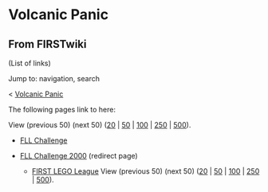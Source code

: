 # Volcanic Panic

## From FIRSTwiki

(List of links)

Jump to: navigation, search

< [Volcanic Panic](/index.php?title=Volcanic_Panic&redirect=no "Volcanic
Panic")

The following pages link to here:

View (previous 50) (next 50) ([20](/index.php?title=Special:Whatlinkshere/Volcanic_Panic&limit=20&from=0 "Special:Whatlinkshere/Volcanic Panic") | [50](/index.php?title=Special:Whatlinkshere/Volcanic_Panic&limit=50&from=0 "Special:Whatlinkshere/Volcanic Panic") | [100](/index.php?title=Special:Whatlinkshere/Volcanic_Panic&limit=100&from=0 "Special:Whatlinkshere/Volcanic Panic") | [250](/index.php?title=Special:Whatlinkshere/Volcanic_Panic&limit=250&from=0 "Special:Whatlinkshere/Volcanic Panic") | [500](/index.php?title=Special:Whatlinkshere/Volcanic_Panic&limit=500&from=0 "Special:Whatlinkshere/Volcanic Panic")).

- [FLL Challenge](FLL_Challenge "FLL Challenge")
- [FLL Challenge 2000](/index.php?title=FLL_Challenge_2000&redirect=no "FLL Challenge 2000") (redirect page) 

  - [FIRST LEGO League](FIRST_LEGO_League "FIRST LEGO League") View (previous 50) (next 50) ([20](/index.php?title=Special:Whatlinkshere/Volcanic_Panic&limit=20&from=0 "Special:Whatlinkshere/Volcanic Panic") | [50](/index.php?title=Special:Whatlinkshere/Volcanic_Panic&limit=50&from=0 "Special:Whatlinkshere/Volcanic Panic") | [100](/index.php?title=Special:Whatlinkshere/Volcanic_Panic&limit=100&from=0 "Special:Whatlinkshere/Volcanic Panic") | [250](/index.php?title=Special:Whatlinkshere/Volcanic_Panic&limit=250&from=0 "Special:Whatlinkshere/Volcanic Panic") | [500](/index.php?title=Special:Whatlinkshere/Volcanic_Panic&limit=500&from=0 "Special:Whatlinkshere/Volcanic Panic")).
